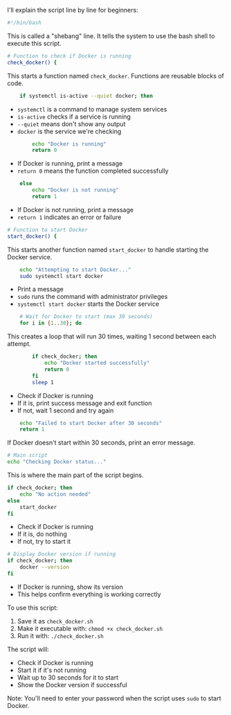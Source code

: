 I'll explain the script line by line for beginners:

```bash
#!/bin/bash
```
This is called a "shebang" line. It tells the system to use the bash shell to execute this script.

```bash
# Function to check if Docker is running
check_docker() {
```
This starts a function named `check_docker`. Functions are reusable blocks of code.

```bash
    if systemctl is-active --quiet docker; then
```
- `systemctl` is a command to manage system services
- `is-active` checks if a service is running
- `--quiet` means don't show any output
- `docker` is the service we're checking

```bash
        echo "Docker is running"
        return 0
```
- If Docker is running, print a message
- `return 0` means the function completed successfully

```bash
    else
        echo "Docker is not running"
        return 1
```
- If Docker is not running, print a message
- `return 1` indicates an error or failure

```bash
# Function to start Docker
start_docker() {
```
This starts another function named `start_docker` to handle starting the Docker service.

```bash
    echo "Attempting to start Docker..."
    sudo systemctl start docker
```
- Print a message
- `sudo` runs the command with administrator privileges
- `systemctl start docker` starts the Docker service

```bash
    # Wait for Docker to start (max 30 seconds)
    for i in {1..30}; do
```
This creates a loop that will run 30 times, waiting 1 second between each attempt.

```bash
        if check_docker; then
            echo "Docker started successfully"
            return 0
        fi
        sleep 1
```
- Check if Docker is running
- If it is, print success message and exit function
- If not, wait 1 second and try again

```bash
    echo "Failed to start Docker after 30 seconds"
    return 1
```
If Docker doesn't start within 30 seconds, print an error message.

```bash
# Main script
echo "Checking Docker status..."
```
This is where the main part of the script begins.

```bash
if check_docker; then
    echo "No action needed"
else
    start_docker
fi
```
- Check if Docker is running
- If it is, do nothing
- If not, try to start it

```bash
# Display Docker version if running
if check_docker; then
    docker --version
fi
```
- If Docker is running, show its version
- This helps confirm everything is working correctly

To use this script:
1. Save it as `check_docker.sh`
2. Make it executable with: `chmod +x check_docker.sh`
3. Run it with: `./check_docker.sh`

The script will:
- Check if Docker is running
- Start it if it's not running
- Wait up to 30 seconds for it to start
- Show the Docker version if successful

Note: You'll need to enter your password when the script uses `sudo` to start Docker.

